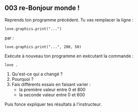 ## 003 re-Bonjour monde !

Reprends ton programme précédent. Tu vas remplacer la ligne :

    love.graphics.print("...")

par :

    love.graphics.print("...", 200, 50)

Exécute à nouveau ton programme en exécutant la commande :

    love .

1. Qu'est-ce qui a changé ?
2. Pourquoi ?
3. Fais différents essais en faisant varier :
   - la première valeur entre 0 et 800
   - la seconde valeur entre 0 et 600

Puis fonce expliquer tes résultats à l'instructeur.
